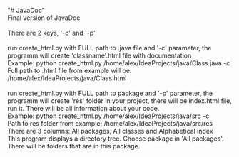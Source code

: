 "# JavaDoc" 
<br>
Final version of JavaDoc
<br>
<br>
There are 2 keys, '-c' and '-p'
<br>
<br>
run create_html.py with FULL path to .java file and '-c' parameter, the programm will create 'classname'.html file with documentation
<br>
Example:
python create_html.py /home/alex/IdeaProjects/java/Class.java -c
<br>
Full path to .html file from example will be: /home/alex/IdeaProjects/java/Class.html
<br>
<br>
run create_html.py with FULL path to package and '-p' parameter, the programm will create 'res' folder in your project, there will be index.html file, run it.
There will be all information about your code. 
<br>
Example:
python create_html.py /home/alex/IdeaProjects/java/src -c
<br>
Path to res folder from example: /home/alex/IdeaProjects/java/src/res
<br>
There are 3 columns: All packages, All classes and Alphabetical index
<br>
This program displays a directory tree. Choose package in 'All packages'. There will be folders that are in this package.

